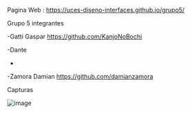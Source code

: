 Pagina Web : https://uces-diseno-interfaces.github.io/grupo5/


Grupo 5 integrantes

-Gatti Gaspar https://github.com/KanjoNoBochi

-Dante 

-

-Zamora Damian https://github.com/damianzamora

Capturas

![image](https://github.com/UCES-Diseno-Interfaces/grupo5/assets/63264380/a456003f-a7e9-4e74-8b65-7aadabadfa09)

